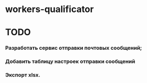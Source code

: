 # workers-qualificator

# TODO

### Разработать сервис отправки почтовых сообщений;
### Добавить таблицу настроек отправки сообщений
### Экспорт xlsx.